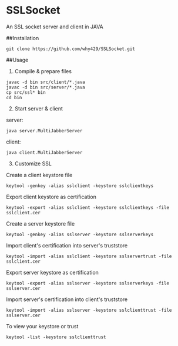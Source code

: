 # SSLSocket
An SSL socket server and client in JAVA

##Installation
```
git clone https://github.com/why429/SSLSocket.git
```

##Usage
1. Compile & prepare files

  ```
  javac -d bin src/client/*.java
  javac -d bin src/server/*.java
  cp src/ssl* bin
  cd bin
  ```
2. Start server & client

  server:
  ```
  java server.MultiJabberServer
  ```
  client:
  ```
  java client.MultiJabberServer
  ```
3. Customize SSL

  Create a client keystore file
  ```
  keytool -genkey -alias sslclient -keystore sslclientkeys
  ```
  Export client keystore as certification
  ```
  keytool -export -alias sslclient -keystore sslclientkeys -file sslclient.cer
  ```
  Create a server keystore file
  ```
  keytool -genkey -alias sslserver -keystore sslserverkeys
  ```
  Import client's certification into server's truststore
  ```
  keytool -import -alias sslclient -keystore sslservertrust -file sslclient.cer 
  ```
  Export server keystore as certification
  ```
  keytool -export -alias sslserver -keystore sslserverkeys -file sslserver.cer
  ```
  Import server's certification into client's truststore
  ```
  keytool -import -alias sslserver -keystore sslclienttrust -file sslserver.cer 
  ```
  To view your keystore or trust
  ```
  keytool -list -keystore sslclienttrust
  ```
